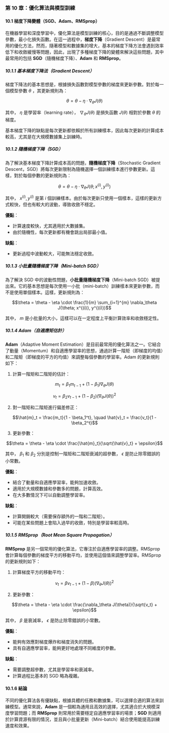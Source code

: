 ### **第 10 章：優化算法與模型訓練**

#### **10.1 梯度下降變體（SGD、Adam、RMSprop）**

在機器學習和深度學習中，優化算法是模型訓練的核心，目的是通過不斷調整模型參數，最小化損失函數。在這一過程中，**梯度下降**（Gradient Descent）是最常用的優化方法，然而，隨著模型和數據集的增大，基本的梯度下降方法會遇到效率低下和收斂緩慢等問題，因此，出現了多種梯度下降的變體來解決這些問題，其中最常用的包括 **SGD**（隨機梯度下降）、**Adam** 和 **RMSprop**。

##### **10.1.1 基本梯度下降法（Gradient Descent）**

梯度下降法的基本思想是，根據損失函數對模型參數的梯度來更新參數。對於每一個模型參數  $`\theta`$ ，其更新規則為：


```math
\theta = \theta - \eta \cdot \nabla_\theta J(\theta)
```


其中， $`\eta`$  是學習率（learning rate）， $`\nabla_\theta J(\theta)`$  是損失函數  $`J(\theta)`$  相對於參數  $`\theta`$  的梯度。

基本梯度下降的缺點是每次更新都依賴於所有訓練樣本，因此每次更新的計算成本較高，尤其是在大規模數據集上訓練時。

##### **10.1.2 隨機梯度下降（SGD）**

為了解決基本梯度下降計算成本高的問題，**隨機梯度下降**（Stochastic Gradient Descent，SGD）將每次更新限制為隨機選擇一個訓練樣本進行參數更新。這樣，對於每個參數的更新規則為：


```math
\theta = \theta - \eta \cdot \nabla_\theta J(\theta; x^{(i)}, y^{(i)})
```


其中， $`x^{(i)}, y^{(i)}`$  是第  $`i`$  個訓練樣本。由於每次更新只使用一個樣本，這樣的更新方式較快，但也有較大的波動，導致收斂不穩定。

**優點**：
- 計算速度較快，尤其適用於大數據集。
- 由於隨機性，每次更新都有機會跳出局部最小值。

**缺點**：
- 更新過程中波動較大，可能無法穩定收斂。

##### **10.1.3 小批量隨機梯度下降（Mini-batch SGD）**

為了解決 SGD 中的波動性問題，**小批量隨機梯度下降**（Mini-batch SGD）被提出來。它的基本思想是每次使用一小批（mini-batch）訓練樣本來更新參數，而不是使用單個樣本。這樣，更新規則為：


```math
\theta = \theta - \eta \cdot \frac{1}{m} \sum_{i=1}^{m} \nabla_\theta J(\theta; x^{(i)}, y^{(i)})
```


其中， $`m`$  是小批量的大小，這樣可以在一定程度上平衡計算效率和收斂穩定性。

##### **10.1.4 Adam（自適應矩估計）**

**Adam**（Adaptive Moment Estimation）是目前最常用的優化算法之一。它結合了動量（Momentum）和自適應學習率的思想，通過計算一階矩（即梯度的均值）和二階矩（即梯度的平方的均值）來調整每個參數的學習率。Adam 的更新規則如下：

1. 計算一階矩和二階矩的估計：


```math
m_t = \beta_1 m_{t-1} + (1 - \beta_1) \nabla_\theta J(\theta)
```


```math
v_t = \beta_2 v_{t-1} + (1 - \beta_2) (\nabla_\theta J(\theta))^2
```


2. 對一階矩和二階矩進行偏差修正：


```math
\hat{m}_t = \frac{m_t}{1 - \beta_1^t}, \quad \hat{v}_t = \frac{v_t}{1 - \beta_2^t}
```


3. 更新參數：


```math
\theta = \theta - \eta \cdot \frac{\hat{m}_t}{\sqrt{\hat{v}_t} + \epsilon}
```


其中， $`\beta_1`$  和  $`\beta_2`$  分別是控制一階矩和二階矩衰減的超參數， $`\epsilon`$  是防止除零錯誤的小常數。

**優點**：
- 結合了動量和自適應學習率，能夠加速收斂。
- 適用於大規模數據和參數多的問題，計算高效。
- 在大多數情況下可以自動調整學習率。

**缺點**：
- 計算開銷較大（需要保存額外的一階和二階矩）。
- 可能在某些問題上會陷入過早的收斂，特別是學習率較高時。

##### **10.1.5 RMSprop（Root Mean Square Propagation）**

**RMSprop** 是另一個常用的優化算法，它專注於自適應學習率的調整。RMSprop 會計算每個參數的梯度平方的移動平均，並使用這個值來調整學習率。RMSprop 的更新規則如下：

1. 計算梯度平方的移動平均：


```math
v_t = \beta v_{t-1} + (1 - \beta) (\nabla_\theta J(\theta))^2
```


2. 更新參數：


```math
\theta = \theta - \eta \cdot \frac{\nabla_\theta J(\theta)}{\sqrt{v_t} + \epsilon}
```


其中， $`\beta`$  是衰減率， $`\epsilon`$  是防止除零錯誤的小常數。

**優點**：
- 能夠有效應對梯度爆炸和梯度消失的問題。
- 具有自適應學習率，能夠更好地處理不同維度的參數。

**缺點**：
- 需要調整超參數，尤其是學習率和衰減率。
- 計算過程比基本的 SGD 略為複雜。

#### **10.1.6 結論**

不同的優化算法各有優缺點，根據具體的任務和數據集，可以選擇合適的算法來訓練模型。通常來說，**Adam** 是一個較為通用且高效的選擇，尤其適合於大規模深度學習問題；而 **RMSprop** 則常用於需要穩定自適應學習率的場景；**SGD** 則適用於計算資源有限的情況，並且與小批量更新（Mini-batch）結合使用能提高訓練速度和效果。
